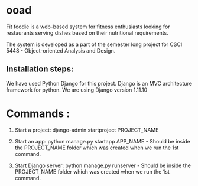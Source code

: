 # ooad
Fit foodie is a web-based system for fitness enthusiasts looking for restaurants serving dishes based on their nutritional requirements. 

The system is developed as a part of the semester long project for CSCI 5448 - Object-oriented Analysis and Design.

Installation steps:
------------------

We have used Python Django for this project. Django is an MVC architecture framework for python. We are using Django version 1.11.10

Commands :
==========

1) Start a project: django-admin startproject PROJECT_NAME

2) Start an app: python manage.py startapp APP_NAME - Should be inside the PROJECT_NAME folder which was created when we run the 1st command.

3) Start Django server: python manage.py runserver - Should be inside the PROJECT_NAME folder which was created when we run the 1st command.
